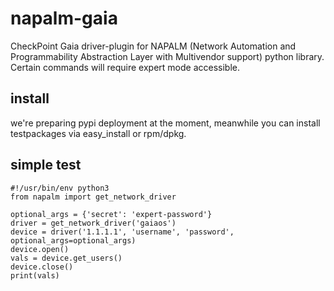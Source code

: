 # napalm-gaia

CheckPoint Gaia driver-plugin for NAPALM (Network Automation and Programmability Abstraction Layer with Multivendor support) python library.<br> 
Certain commands will require expert mode accessible.

## install
 
we're preparing pypi deployment at the moment, meanwhile you can install testpackages via easy_install or rpm/dpkg.<br>




## simple test
    #!/usr/bin/env python3
    from napalm import get_network_driver
    
    optional_args = {'secret': 'expert-password'}
    driver = get_network_driver('gaiaos')   
    device = driver('1.1.1.1', 'username', 'password', optional_args=optional_args)
    device.open()    
    vals = device.get_users()
    device.close()
    print(vals)
